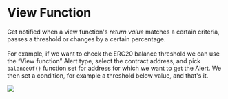 # View Function

Get notified when a view function's _return value_ matches a certain criteria, passes a threshold or changes by a certain percentage.\
\
For example, if we want to check the ERC20 balance threshold we can use the “View function” Alert type, select the contract address, and pick `balanceOf()` function set for address for which we want to get the Alert. We then set a condition, for example a threshold below value, and that's it.

![](<../../.gitbook/assets/ezgif.com-gif-maker (7).gif>)
